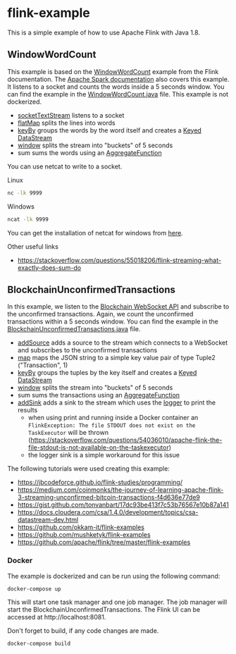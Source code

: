 # flink-example

This is a simple example of how to use Apache Flink with Java 1.8.

## WindowWordCount
This example is based on the [WindowWordCount](https://nightlies.apache.org/flink/flink-docs-master/docs/dev/datastream/overview/#example-program)
example from the Flink documentation. The [Apache Spark documentation](https://spark.apache.org/docs/latest/streaming-programming-guide.html#a-quick-example)
also covers this example. It listens to a socket and counts the words inside a 5 seconds window. You can find the example in the [WindowWordCount.java](src/main/java/org/example/WindowWordCount.java)
file. This example is not dockerized.

- [socketTextStream](https://nightlies.apache.org/flink/flink-docs-master/docs/dev/datastream/overview/) listens to a socket
- [flatMap](https://nightlies.apache.org/flink/flink-docs-master/docs/dev/datastream/operators/overview/#flatmap) splits the lines into words
- [keyBy](https://nightlies.apache.org/flink/flink-docs-master/docs/dev/datastream/operators/overview/#keyby) groups the words by the word itself and creates a [Keyed DataStream](https://nightlies.apache.org/flink/flink-docs-master/docs/dev/datastream/fault-tolerance/state/)
- [window](https://nightlies.apache.org/flink/flink-docs-master/docs/dev/datastream/operators/windows/) splits the stream into "buckets" of 5 seconds
- sum sums the words using an [AggregateFunction](https://nightlies.apache.org/flink/flink-docs-master/docs/dev/datastream/operators/windows/#aggregatefunction)

You can use netcat to write to a socket.

Linux
```bash
nc -lk 9999
```

Windows
```bash
ncat -lk 9999
```

You can get the installation of netcat for windows from [here](https://nmap.org/dist/nmap-7.93-setup.exe).

Other useful links
- https://stackoverflow.com/questions/55018206/flink-streaming-what-exactly-does-sum-do

## BlockchainUnconfirmedTransactions
In this example, we listen to the [Blockchain WebSocket API](https://www.blockchain.com/explorer/api/api_websocket) and
subscribe to the unconfirmed transactions. Again, we count the unconfirmed transactions within a 5 seconds window.
You can find the example in the [BlockchainUnconfirmedTransactions.java](src/main/java/org/example/BlockchainUnconfirmedTransactions.java)
file.

- [addSource](https://nightlies.apache.org/flink/flink-docs-master/docs/dev/datastream/sources/) adds a source to the stream which connects to a WebSocket and subscribes to the unconfirmed transactions
- [map](https://nightlies.apache.org/flink/flink-docs-master/docs/dev/datastream/operators/overview/#map) maps the JSON string to a simple key value pair of type Tuple2 ("Transaction", 1)
- [keyBy](https://nightlies.apache.org/flink/flink-docs-master/docs/dev/datastream/operators/overview/#keyby) groups the tuples by the key itself and creates a [Keyed DataStream](https://nightlies.apache.org/flink/flink-docs-master/docs/dev/datastream/fault-tolerance/state/)
- [window](https://nightlies.apache.org/flink/flink-docs-master/docs/dev/datastream/operators/windows/) splits the stream into "buckets" of 5 seconds
- sum sums the transactions using an [AggregateFunction](https://nightlies.apache.org/flink/flink-docs-master/docs/dev/datastream/operators/windows/#aggregatefunction)
- [addSink](https://nightlies.apache.org/flink/flink-docs-master/docs/dev/datastream/overview/#data-sinks) adds a sink to the stream which uses the [logger](src/main/java/org/example/sinks/LoggerSink.java) to print the results
   - when using print and running inside a Docker container an ``FlinkException: The file STDOUT does not exist on the TaskExecutor`` will be thrown (https://stackoverflow.com/questions/54036010/apache-flink-the-file-stdout-is-not-available-on-the-taskexecutor)
   - the logger sink is a simple workaround for this issue

The following tutorials were used creating this example:
- https://jbcodeforce.github.io/flink-studies/programming/
- https://medium.com/coinmonks/the-journey-of-learning-apache-flink-3-streaming-unconfirmed-bitcoin-transactions-f4d636e77de9
- https://gist.github.com/tonvanbart/17dc93be413f7c53b76567e10b87a141
- https://docs.cloudera.com/csa/1.4.0/development/topics/csa-datastream-dev.html
- https://github.com/okkam-it/flink-examples
- https://github.com/mushketyk/flink-examples
- https://github.com/apache/flink/tree/master/flink-examples

### Docker

The example is dockerized and can be run using the following command:

```bash
docker-compose up
```

This will start one task manager and one job manager. The job manager will start the BlockchainUnconfirmedTransactions.
The Flink UI can be accessed at http://localhost:8081.

Don't forget to build, if any code changes are made.

```bash
docker-compose build
```